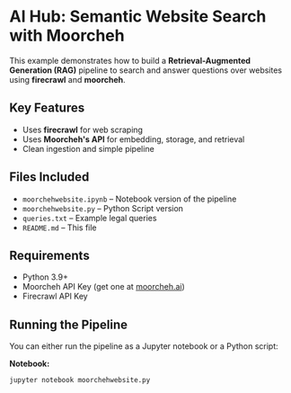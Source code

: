 # AI Hub: Semantic Website Search with Moorcheh

This example demonstrates how to build a **Retrieval-Augmented Generation (RAG)** pipeline to search and answer questions over websites using **firecrawl** and **moorcheh**.

## Key Features

- Uses **firecrawl** for web scraping
- Uses **Moorcheh's API** for embedding, storage, and retrieval  
- Clean ingestion and simple pipeline 
  
## Files Included

- `moorchehwebsite.ipynb` – Notebook version of the pipeline
- `moorchehwebsite.py` –  Python Script version 
- `queries.txt` – Example legal queries
- `README.md` – This file

## Requirements

- Python 3.9+
- Moorcheh API Key (get one at [moorcheh.ai](https://www.moorcheh.ai))
- Firecrawl API Key

## Running the Pipeline

You can either run the pipeline as a Jupyter notebook or a Python script:

**Notebook:**
```bash
jupyter notebook moorchehwebsite.py 
